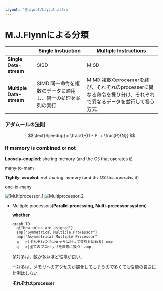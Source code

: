 ```yaml
---
layout: '@layout/Layout.astro'
---
```

# M.J.Flynnによる分類
|  | **Single Instruction** | **Multiple Instructions** |
| --- | --- | --- |
| **Single Data-stream** | SISD | MISD |
| **Multiple Data-stream** | SIMD 同一命令を複数のデータに適用し、同一の処理を並列の実行 | MIMD 複数のprocesserを結び、それぞれのprocesserに異なる命令を振り分け、それぞれで異なるデータを並行して扱う方式

### アダムールの法則

$$
\text{Speedup} = \frac{1}{(1 - P) + \frac{P}{N}}
$$

### **If memory is combined or not**

**Loosely-coupled**: sharing memory (and the OS that operates it)

many-to-many

**Tightly-coupled**: not sharing memory (and the OS that operates it)

one-to-many

![Multiprocessor_1](/b/cs/multiprocessors_1.png)
![Multiprocessor_2](/b/cs/multiprocessors_2.jpg)


- Multiple processors(**Parallel processing, Multi-processor system**)
    
    **whether** 
    
    ```mermaid
    graph TD
      q{"How roles are asigned"}
      smp["Symmetrical Multiple Processor"]
      amp["Asymmetrical Multiple Processor"]
      q -->|それぞれのプロセッサに対して役割を決める| smp
      q -->|全てのプロセッサを同等に扱う| amp
    ```
    
    多対多は、数が多いほど性能が良い。
    
    一対多は、メモリへのアクセスが競合してしまうので多くても性能の良さに比例はしない。
    
    **それぞれのprocesser**